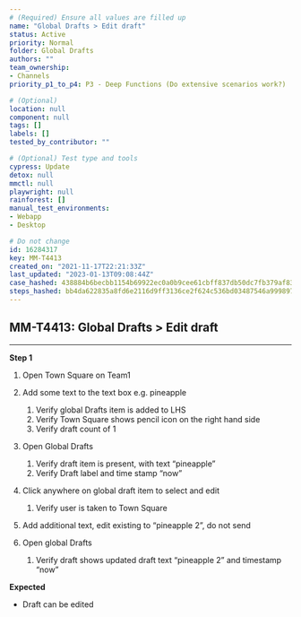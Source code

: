 ```yaml
---
# (Required) Ensure all values are filled up
name: "Global Drafts > Edit draft"
status: Active
priority: Normal
folder: Global Drafts
authors: ""
team_ownership: 
- Channels
priority_p1_to_p4: P3 - Deep Functions (Do extensive scenarios work?)

# (Optional)
location: null
component: null
tags: []
labels: []
tested_by_contributor: ""

# (Optional) Test type and tools
cypress: Update
detox: null
mmctl: null
playwright: null
rainforest: []
manual_test_environments:
- Webapp
- Desktop

# Do not change
id: 16284317
key: MM-T4413
created_on: "2021-11-17T22:21:33Z"
last_updated: "2023-01-13T09:08:44Z"
case_hashed: 438884b6becbb1154b69922ec0a0b9cee61cbff837db50dc7fb379af83feeb843dce91294d48e1a35bef8e17a973f9ce
steps_hashed: bb4da622835a8fd6e2116d9ff3136ce2f624c536bd03487546a9998970fccffc03bd65ff6362302947424e1372ed22b0
---
```


<!-- (Auto-generated) Based on frontmatter's "key" and "name" -->

## MM-T4413: Global Drafts > Edit draft

---

**Step 1**

1. Open Town Square on Team1

2. Add some text to the text box e.g. pineapple

   1. Verify global Drafts item is added to LHS
   2. Verify Town Square shows pencil icon on the right hand side
   3. Verify draft count of 1

3. Open Global Drafts 

   1. Verify draft item is present, with text “pineapple”
   2. Verify Draft label and time stamp “now”

4. Click anywhere on global draft item to select and edit

   1. Verify user is taken to Town Square

5. Add additional text, edit existing to “pineapple 2”, do not send

6. Open global Drafts

   1. Verify draft shows updated draft text “pineapple 2” and timestamp “now”

**Expected**

- Draft can be edited
